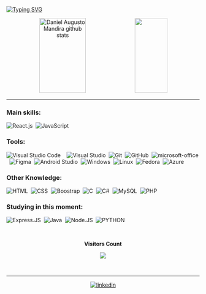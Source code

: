 
          
[![Typing SVG](https://readme-typing-svg.herokuapp.com/?color=8332A6&size=35&center=true&vCenter=true&width=1000&lines=HELLO+THERE)](https://git.io/typing-svg)

<div align="center">  
  <img width="49%" height="195px" src="https://github-readme-stats.vercel.app/api?username=DanielMandira&show_icons=true&count_private=true&hide_border=true&title_color=8332A6&icon_color=8332A6&text_color=c9d1d9&bg_color=0d1117" alt="Daniel Augusto Mandira github stats" /> 
  <img width="41%" height="195px" src="https://github-readme-stats.vercel.app/api/top-langs/?username=DanielMandira&layout=compact&hide_border=true&title_color=8332A6&text_color=8332A6&bg_color=0d1117" />
</div>




<div align="center">  
<hr>
</div>
  

### Main skills:
![React.js](https://img.shields.io/badge/-React%20Native-0D1117?style=for-the-badge&logo=react&labelColor=0D1117)&nbsp;
![JavaScript](https://img.shields.io/badge/-JavaScript-0D1117?style=for-the-badge&logo=javascript&labelColor=0D1117&textColor=0D1117)&nbsp;

### Tools:
![Visual Studio Code](https://img.shields.io/badge/-Visual%20Studio%20Code-0D1117?style=for-the-badge&logo=visual-studio-code&logoColor=007ACC&labelColor=0D1117)&nbsp;
&nbsp;
![Visual Studio](https://img.shields.io/badge/-Visual%20Studio-0D1117?style=for-the-badge&logo=visual-studio&logoColor=68217a&labelColor=0D1117)&nbsp;
![Git](https://img.shields.io/badge/-Git-0D1117?style=for-the-badge&logo=git&labelColor=0D1117)&nbsp;
![GitHub](https://img.shields.io/badge/-GitHub-0D1117?style=for-the-badge&logo=github&labelColor=0D1117)&nbsp;
![microsoft-office](https://img.shields.io/badge/-microsoft_office-0D1117?style=for-the-badge&logo=microsoft-office&logoColor=EB4208&labelColor=0D1117)&nbsp;
![Figma](https://img.shields.io/badge/-figma-0D1117?style=for-the-badge&logo=figma&labelColor=0D1117)&nbsp;
![Android Studio](https://img.shields.io/badge/-android%20studio-0D1117?style=for-the-badge&logo=android%20studio&labelColor=0D1117)&nbsp;
![Windows](https://img.shields.io/badge/-Windows-0D1117?style=for-the-badge&logo=windows&labelColor=0D1117)&nbsp;
![Linux](https://img.shields.io/badge/-Linux-0D1117?style=for-the-badge&logo=linux&labelColor=0D1117&logoColor=fff)&nbsp;
![Fedora](https://img.shields.io/badge/-Fedora-0D1117?style=for-the-badge&logo=fedora&labelColor=0D1117)&nbsp;
![Azure](https://img.shields.io/badge/-Azure-0D1117?style=for-the-badge&logo=microsoft%20azure&logoColor=007ACC&&labelColor=0D1117)&nbsp;



### Other Knowledge:
![HTML](https://img.shields.io/badge/-HTML%205-0D1117?style=for-the-badge&logo=HTML5&logoColor=FFA500&labelColor=0D1117)&nbsp;
![CSS](https://img.shields.io/badge/-CSS-0D1117?style=for-the-badge&logo=CSS3&logoColor=1572B6&labelColor=0D1117)&nbsp;
![Boostrap](https://img.shields.io/badge/-boostrap-0D1117?style=for-the-badge&logo=bootstrap&labelColor=0D1117)&nbsp;
![C](https://img.shields.io/badge/-C-0D1117?style=for-the-badge&logo=C&labelColor=0D1117)&nbsp;
![C#](https://img.shields.io/badge/-cSharp-0D1117?style=for-the-badge&logo=csharp&logoColor=purple&labelColor=0D1117)&nbsp; 
![MySQL](https://img.shields.io/badge/-mysql-0D1117?style=for-the-badge&logo=mysql&labelColor=0D1117)&nbsp;
![PHP](https://img.shields.io/badge/-PHP-0D1117?style=for-the-badge&logo=PHP&labelColor=0D1117)&nbsp;
### Studying in this moment:
![Express.JS](https://img.shields.io/badge/-Express.JS-0D1117?style=for-the-badge&logo=express&labelColor=0D1117&textColor=0D1117)&nbsp;
![Java](https://img.shields.io/badge/-java-0D1117?style=for-the-badge&logo=java&labelColor=0D1117&textColor=0D1117)&nbsp;
![Node.JS](https://img.shields.io/badge/-Node.JS-0D1117?style=for-the-badge&logo=node.js&labelColor=0D1117&textColor=0D1117)&nbsp;
![PYTHON](https://img.shields.io/badge/-python-0D1117?style=for-the-badge&logo=python&labelColor=0D1117)&nbsp;


  <div align="center">
<br><p align="centre"><b>Visitors Count</b></p>  
<p align="center"><img align="center" src="https://profile-counter.glitch.me/{DanielMandira}/count.svg" /></p> 
<br>
  <hr></div>
    <div align="center">
              
[![linkedin](https://img.shields.io/badge/-LinkedIn-%230077B5?style=for-the-badge&logo=linkedin&logoColor=white)](https://www.linkedin.com/in/daniel-augusto-mandira/)

</div>
